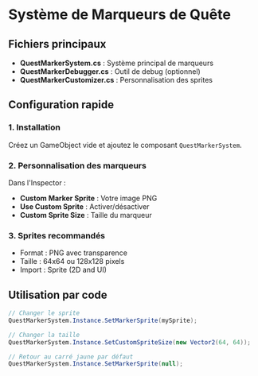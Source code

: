 # Système de Marqueurs de Quête

## Fichiers principaux
- **QuestMarkerSystem.cs** : Système principal de marqueurs
- **QuestMarkerDebugger.cs** : Outil de debug (optionnel)
- **QuestMarkerCustomizer.cs** : Personnalisation des sprites

## Configuration rapide

### 1. Installation
Créez un GameObject vide et ajoutez le composant `QuestMarkerSystem`.

### 2. Personnalisation des marqueurs
Dans l'Inspector :
- **Custom Marker Sprite** : Votre image PNG
- **Use Custom Sprite** : Activer/désactiver
- **Custom Sprite Size** : Taille du marqueur

### 3. Sprites recommandés
- Format : PNG avec transparence
- Taille : 64x64 ou 128x128 pixels
- Import : Sprite (2D and UI)

## Utilisation par code
```csharp
// Changer le sprite
QuestMarkerSystem.Instance.SetMarkerSprite(mySprite);

// Changer la taille
QuestMarkerSystem.Instance.SetCustomSpriteSize(new Vector2(64, 64));

// Retour au carré jaune par défaut
QuestMarkerSystem.Instance.SetMarkerSprite(null);
```
